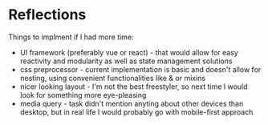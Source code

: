 # Reflections

Things to implment if I had more time:
- UI framework (preferably vue or react) - that would allow for easy reactivity and modularity as well as state management solutions
- css preprocessor - current implementation is basic and doesn't allow for nesting, using convenient functionalities like & or mixins
- nicer looking layout - I'm not the best freestyler, so next time I would look for something more eye-pleasing
- media query - task didn't mention anyting about other devices than desktop, but in real life I would probably go with mobile-first approach
